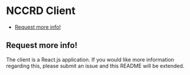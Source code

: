 # NCCRD Client

<!-- START doctoc generated TOC please keep comment here to allow auto update -->
<!-- DON'T EDIT THIS SECTION, INSTEAD RE-RUN doctoc TO UPDATE -->

- [Request more info!](#request-more-info)

<!-- END doctoc generated TOC please keep comment here to allow auto update -->

## Request more info!

The client is a React.js application. If you would like more information regarding this, please submit an issue and this README will be extended.
